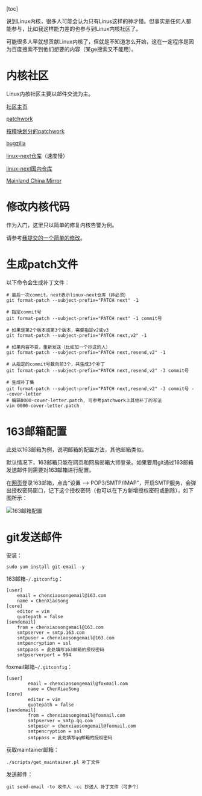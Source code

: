 [toc]

说到Linux内核，很多人可能会认为只有Linus这样的神才懂。但事实是任何人都能参与，比如我这样能力差的也参与到Linux内核社区了。

可能很多人早就想贡献Linux内核了，但就是不知道怎么开始，这在一定程序是因为百度搜索不到他们想要的内容（某ge搜索又不能用）。

# 内核社区

Linux内核社区主要以邮件交流为主。

[社区主页](https://www.kernel.org/)

[patchwork](https://lore.kernel.org/patchwork/project/lkml/list/)

[按模块划分的patchwork](https://patchwork.kernel.org/)

[bugzilla](https://bugzilla.kernel.org/)

[linux-next仓库](https://git.kernel.org/pub/scm/linux/kernel/git/next/linux-next.git)（速度慢）

[linux-next国内仓库](http://kernel.source.codeaurora.cn/pub/scm/linux/kernel/git/next/linux-next.git)

[Mainland China Mirror](https://kernel.source.codeaurora.cn/)

# 修改内核代码

作为入门，这里只以简单的修复内核告警为例。

请参考[我提交的一个简单的修改](https://git.kernel.org/pub/scm/linux/kernel/git/next/linux-next.git/commit/?h=next-20210611&id=5ca54404e68de8560ca15e8d0e6b625fd05ceeaf)。

# 生成patch文件

以下命令会生成补丁文件：
```shell
# 最后一次commit，next表示linux-next仓库（非必须）
git format-patch --subject-prefix="PATCH next" -1

# 指定commit号
git format-patch --subject-prefix="PATCH next" -1 commit号

# 如果是第2个版本或第3个版本，需要指定v2或v3
git format-patch --subject-prefix="PATCH next,v2" -1

# 如果内容不变，重新发送（比如加一个抄送的人）
git format-patch --subject-prefix="PATCH next,resend,v2" -1

# 从指定的commit号数向前3个，共生成3个补丁
git format-patch --subject-prefix="PATCH next,resend,v2" -3 commit号

# 生成补丁集
git format-patch --subject-prefix="PATCH next,resend,v2" -3 commit号 --cover-letter
# 编辑0000-cover-letter.patch, 可参考patchwork上其他补丁的写法
vim 0000-cover-letter.patch
```

# 163邮箱配置

此处以163邮箱为例，说明邮箱的配置方法，其他邮箱类似。

默认情况下，163邮箱只能在网页和网易邮箱大师登录。如果要用git通过163邮箱发送邮件则需要对163邮箱进行配置。

在[网页](mail.163.com)登录163邮箱，点击“设置 --> POP3/SMTP/IMAP”，开启SMTP服务，会弹出授权密码窗口，记下这个授权密码（也可以在下方新增授权密码或删除），如下图所示：

![163邮箱配置](http://chenxiaosong.com/pictures/163-mail-config.png)


# git发送邮件

安装：
```shell
sudo yum install git-email -y
```
163邮箱`~/.gitconfig`：
```
[user]
	email = chenxiaosongemail@163.com
	name = ChenXiaoSong
[core]
	editor = vim 
	quotepath = false
[sendemail]
	from = chenxiaosongemail@163.com
	smtpserver = smtp.163.com
	smtpuser = chenxiaosongemail@163.com
	smtpencryption = ssl 
	smtppass = 此处填写163邮箱的授权密码
	smtpserverport = 994 
```

foxmail邮箱`~/.gitconfig`：
```shell
[user]
        email = chenxiaosongemail@foxmail.com
        name = ChenXiaoSong
[core]
        editor = vim 
        quotepath = false
[sendemail]
        from = chenxiaosongemail@foxmail.com
        smtpserver = smtp.qq.com
        smtpuser = chenxiaosongemail@foxmail.com
        smtpencryption = ssl 
        smtppass = 此处填写qq邮箱的授权密码
```

获取maintainer邮箱：
```shell
./scripts/get_maintainer.pl 补丁文件
```
发送邮件：
```shell
git send-email -to 收件人 -cc 抄送人 补丁文件（可多个）
```

